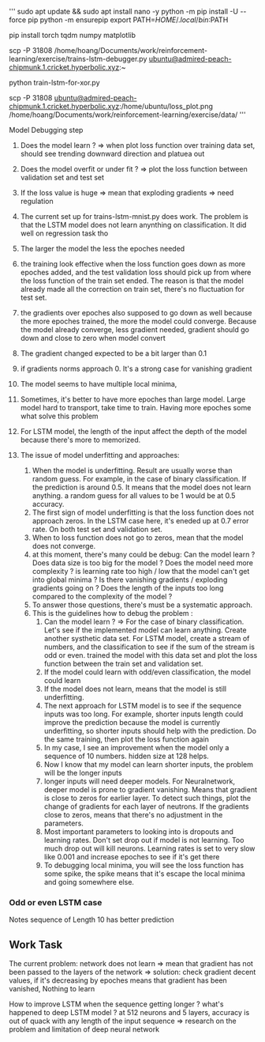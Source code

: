 
'''
sudo apt update && sudo apt install nano -y
python -m pip install -U --force pip
python -m ensurepip
export PATH=$HOME/.local/bin:$PATH

pip install torch tqdm numpy matplotlib

scp -P 31808 /home/hoang/Documents/work/reinforcement-learning/exercise/trains-lstm-debugger.py ubuntu@admired-peach-chipmunk.1.cricket.hyperbolic.xyz:~


python train-lstm-for-xor.py



scp -P 31808 ubuntu@admired-peach-chipmunk.1.cricket.hyperbolic.xyz:/home/ubuntu/loss_plot.png /home/hoang/Documents/work/reinforcement-learning/exercise/data/
'''



Model Debugging step 
1. Does the model learn ? => when plot loss function over training data set, should see trending downward direction and platuea out
2. Does the model overfit or under fit ? => plot the loss function between validation set and test set
3. If the loss value is huge => mean that exploding gradients => need regulation


4. The current set up for trains-lstm-mnist.py does work. The problem is that the LSTM model does not learn anynthing on classification. It did well on regression task tho
5. The larger the model the less the epoches needed
6. the training look effective when the loss function goes down as more epoches added, and the test validation loss should pick up from where the loss function of the train set ended. The reason is that the model already made all the correction on train set, there's no fluctuation for test set.
7. the gradients over epoches also supposed to go down as well because the more epoches trained, the more the model could converge. Because the model already converge, less gradient needed, gradient should go down and close to zero when model convert
8. The gradient changed expected to be a bit larger than 0.1
9. if gradients norms approach 0. It's a strong case for vanishing gradient
10. The model seems to have multiple local minima, 
11. Sometimes, it's better to have more epoches than large model. Large model hard to transport, take time to train.
Having more epoches some what solve this problem
12. For LSTM model, the length of the input affect the depth of the model because there's more to memorized. 

13. The issue of model underfitting and approaches:
    1. When the model is underfitting. Result are usually worse than random guess. For example, in the case of binary classification. If the prediction is around 0.5. It means that the model does not learn anything. a random guess for all values to be 1 would be at 0.5 accuracy.
    2. The first sign of model underfitting is that the loss function does not approach zeros. In the LSTM case here, it's eneded up at 0.7 error rate. On both test set and validation set.
    3. When to loss function does not go to zeros, mean that the model does not converge. 
    4. at this moment, there's many could be debug: Can the model learn ? Does data size is too big for the model ? Does the model need more complexity ? is learning rate too high / low that the model can't get into global minima ? Is there vanishing gradients / exploding gradients going on ? Does the length of the inputs too long compared to the complexity of the model ?
    5. To answer those questions, there's must be a systematic approach.
    6. This is the guidelines how to debug the problem :
        1. Can the model learn ? => For the case of binary classification. Let's see if the implemented model can learn anything. Create another systhetic data set. For LSTM model, create a stream of numbers, and the classification to see if the sum of the stream is odd or even. trained the model with this data set and plot the loss function between the train set and validation set.
        2. If the model could learn with odd/even classification, the model could learn
        3. If the model does not learn, means that the model is still underfitting.
        4. The next approach for LSTM model is to see if the sequence inputs was too long. For example, shorter inputs length could improve the prediction because the model is currently underfitting, so shorter inputs should help with the prediction. Do the same training, then plot the loss function again
        5. In my case, I see an improvement when the model only a sequence of 10 numbers. hidden size at 128 helps. 
        6. Now I know that my model can learn shorter inputs, the problem will be the longer inputs
        7. longer inputs will need deeper models. For Neuralnetwork, deeper model is prone to gradient vanishing. Means that gradient is close to zeros for earlier layer. To detect such things, plot the change of gradients for each layer of neutrons. If the gradients close to zeros, means that there's no adjustment in the parameters. 
        8. Most important parameters to looking into is dropouts and learning rates. Don't set drop out if model is not learning. Too much drop out will kill neurons. Learning rates is set to very slow like 0.001 and increase epoches to see if it's get there
        9. To debugging local minima, you will see the loss function has some spike, the spike means that it's escape the local minima and going somewhere else. 

### Odd or even LSTM case
Notes
sequence of Length 10 has better prediction

## Work Task

The current problem: network does not learn => mean that gradient has not been passed to the layers of the network
=> solution: check gradient decent values, if it's decreasing by epoches means that gradient has been vanished, Nothing to learn


How to improve LSTM when the sequence getting longer ?
what's happened to deep LSTM model ? at 512 neurons and 5 layers, accuracy is out of quack with any length of the input sequence => research on the problem and limitation of deep neural network

